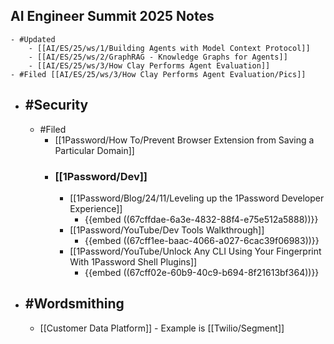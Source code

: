 ## AI Engineer Summit 2025 Notes
	- #Updated
		- [[AI/ES/25/ws/1/Building Agents with Model Context Protocol]]
		- [[AI/ES/25/ws/2/GraphRAG - Knowledge Graphs for Agents]]
		- [[AI/ES/25/ws/3/How Clay Performs Agent Evaluation]]
	- #Filed [[AI/ES/25/ws/3/How Clay Performs Agent Evaluation/Pics]]
- ## #Security
	- #Filed
		- [[1Password/How To/Prevent Browser Extension from Saving a Particular Domain]]
		- ### [[1Password/Dev]]
			- [[1Password/Blog/24/11/Leveling up the 1Password Developer Experience]]
				- {{embed ((67cffdae-6a3e-4832-88f4-e75e512a5888))}}
			- [[1Password/YouTube/Dev Tools Walkthrough]]
				- {{embed ((67cff1ee-baac-4066-a027-6cac39f06983))}}
			- [[1Password/YouTube/Unlock Any CLI Using Your Fingerprint With 1Password Shell Plugins]]
				- {{embed ((67cff02e-60b9-40c9-b694-8f21613bf364))}}
- ## #Wordsmithing
	- [[Customer Data Platform]] - Example is [[Twilio/Segment]]